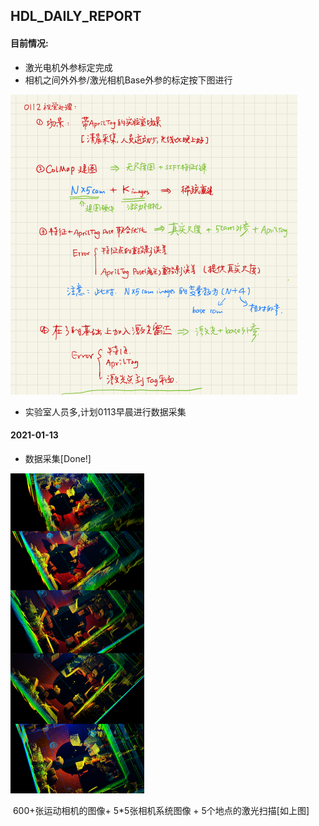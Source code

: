 ## HDL_DAILY_REPORT

#### 目前情况:

- 激光电机外参标定完成
- 相机之间外外参/激光相机Base外参的标定按下图进行

<img src="image/0112-2.png" alt="0112-2" style="zoom:50%;" />

- 实验室人员多,计划0113早晨进行数据采集



#### 2021-01-13

- 数据采集[Done!]

<img src="image/0113-1.png" alt="0113-1" style="zoom:50%;" />

​	600+张运动相机的图像+ 5*5张相机系统图像 + 5个地点的激光扫描[如上图]